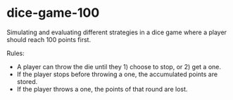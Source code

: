 # dice-game-100
Simulating and evaluating different strategies in a dice game where a player should reach 100 points first.


Rules:
 * A player can throw the die until they 1) choose to stop, or 2) get a one.
 * If the player stops before throwing a one, the accumulated points are stored.
 * If the player throws a one, the points of that round are lost.
